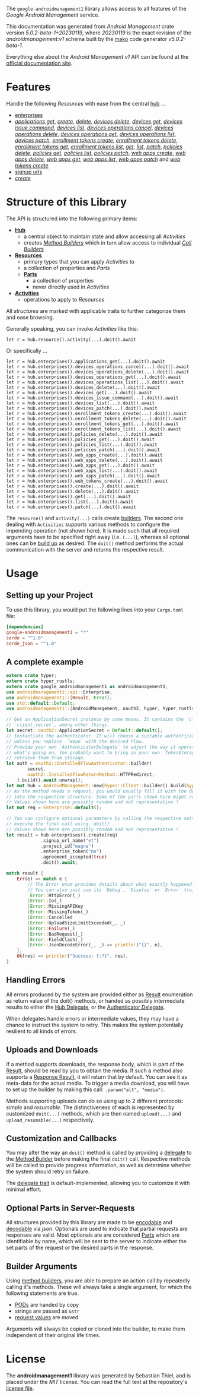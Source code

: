 <!---
DO NOT EDIT !
This file was generated automatically from 'src/generator/templates/api/README.md.mako'
DO NOT EDIT !
-->
The `google-androidmanagement1` library allows access to all features of the *Google Android Management* service.

This documentation was generated from *Android Management* crate version *5.0.2-beta-1+20230119*, where *20230119* is the exact revision of the *androidmanagement:v1* schema built by the [mako](http://www.makotemplates.org/) code generator *v5.0.2-beta-1*.

Everything else about the *Android Management* *v1* API can be found at the
[official documentation site](https://developers.google.com/android/management).
# Features

Handle the following *Resources* with ease from the central [hub](https://docs.rs/google-androidmanagement1/5.0.2-beta-1+20230119/google_androidmanagement1/AndroidManagement) ... 

* [enterprises](https://docs.rs/google-androidmanagement1/5.0.2-beta-1+20230119/google_androidmanagement1/api::Enterprise)
 * [*applications get*](https://docs.rs/google-androidmanagement1/5.0.2-beta-1+20230119/google_androidmanagement1/api::EnterpriseApplicationGetCall), [*create*](https://docs.rs/google-androidmanagement1/5.0.2-beta-1+20230119/google_androidmanagement1/api::EnterpriseCreateCall), [*delete*](https://docs.rs/google-androidmanagement1/5.0.2-beta-1+20230119/google_androidmanagement1/api::EnterpriseDeleteCall), [*devices delete*](https://docs.rs/google-androidmanagement1/5.0.2-beta-1+20230119/google_androidmanagement1/api::EnterpriseDeviceDeleteCall), [*devices get*](https://docs.rs/google-androidmanagement1/5.0.2-beta-1+20230119/google_androidmanagement1/api::EnterpriseDeviceGetCall), [*devices issue command*](https://docs.rs/google-androidmanagement1/5.0.2-beta-1+20230119/google_androidmanagement1/api::EnterpriseDeviceIssueCommandCall), [*devices list*](https://docs.rs/google-androidmanagement1/5.0.2-beta-1+20230119/google_androidmanagement1/api::EnterpriseDeviceListCall), [*devices operations cancel*](https://docs.rs/google-androidmanagement1/5.0.2-beta-1+20230119/google_androidmanagement1/api::EnterpriseDeviceOperationCancelCall), [*devices operations delete*](https://docs.rs/google-androidmanagement1/5.0.2-beta-1+20230119/google_androidmanagement1/api::EnterpriseDeviceOperationDeleteCall), [*devices operations get*](https://docs.rs/google-androidmanagement1/5.0.2-beta-1+20230119/google_androidmanagement1/api::EnterpriseDeviceOperationGetCall), [*devices operations list*](https://docs.rs/google-androidmanagement1/5.0.2-beta-1+20230119/google_androidmanagement1/api::EnterpriseDeviceOperationListCall), [*devices patch*](https://docs.rs/google-androidmanagement1/5.0.2-beta-1+20230119/google_androidmanagement1/api::EnterpriseDevicePatchCall), [*enrollment tokens create*](https://docs.rs/google-androidmanagement1/5.0.2-beta-1+20230119/google_androidmanagement1/api::EnterpriseEnrollmentTokenCreateCall), [*enrollment tokens delete*](https://docs.rs/google-androidmanagement1/5.0.2-beta-1+20230119/google_androidmanagement1/api::EnterpriseEnrollmentTokenDeleteCall), [*enrollment tokens get*](https://docs.rs/google-androidmanagement1/5.0.2-beta-1+20230119/google_androidmanagement1/api::EnterpriseEnrollmentTokenGetCall), [*enrollment tokens list*](https://docs.rs/google-androidmanagement1/5.0.2-beta-1+20230119/google_androidmanagement1/api::EnterpriseEnrollmentTokenListCall), [*get*](https://docs.rs/google-androidmanagement1/5.0.2-beta-1+20230119/google_androidmanagement1/api::EnterpriseGetCall), [*list*](https://docs.rs/google-androidmanagement1/5.0.2-beta-1+20230119/google_androidmanagement1/api::EnterpriseListCall), [*patch*](https://docs.rs/google-androidmanagement1/5.0.2-beta-1+20230119/google_androidmanagement1/api::EnterprisePatchCall), [*policies delete*](https://docs.rs/google-androidmanagement1/5.0.2-beta-1+20230119/google_androidmanagement1/api::EnterprisePolicyDeleteCall), [*policies get*](https://docs.rs/google-androidmanagement1/5.0.2-beta-1+20230119/google_androidmanagement1/api::EnterprisePolicyGetCall), [*policies list*](https://docs.rs/google-androidmanagement1/5.0.2-beta-1+20230119/google_androidmanagement1/api::EnterprisePolicyListCall), [*policies patch*](https://docs.rs/google-androidmanagement1/5.0.2-beta-1+20230119/google_androidmanagement1/api::EnterprisePolicyPatchCall), [*web apps create*](https://docs.rs/google-androidmanagement1/5.0.2-beta-1+20230119/google_androidmanagement1/api::EnterpriseWebAppCreateCall), [*web apps delete*](https://docs.rs/google-androidmanagement1/5.0.2-beta-1+20230119/google_androidmanagement1/api::EnterpriseWebAppDeleteCall), [*web apps get*](https://docs.rs/google-androidmanagement1/5.0.2-beta-1+20230119/google_androidmanagement1/api::EnterpriseWebAppGetCall), [*web apps list*](https://docs.rs/google-androidmanagement1/5.0.2-beta-1+20230119/google_androidmanagement1/api::EnterpriseWebAppListCall), [*web apps patch*](https://docs.rs/google-androidmanagement1/5.0.2-beta-1+20230119/google_androidmanagement1/api::EnterpriseWebAppPatchCall) and [*web tokens create*](https://docs.rs/google-androidmanagement1/5.0.2-beta-1+20230119/google_androidmanagement1/api::EnterpriseWebTokenCreateCall)
* [signup urls](https://docs.rs/google-androidmanagement1/5.0.2-beta-1+20230119/google_androidmanagement1/api::SignupUrl)
 * [*create*](https://docs.rs/google-androidmanagement1/5.0.2-beta-1+20230119/google_androidmanagement1/api::SignupUrlCreateCall)




# Structure of this Library

The API is structured into the following primary items:

* **[Hub](https://docs.rs/google-androidmanagement1/5.0.2-beta-1+20230119/google_androidmanagement1/AndroidManagement)**
    * a central object to maintain state and allow accessing all *Activities*
    * creates [*Method Builders*](https://docs.rs/google-androidmanagement1/5.0.2-beta-1+20230119/google_androidmanagement1/client::MethodsBuilder) which in turn
      allow access to individual [*Call Builders*](https://docs.rs/google-androidmanagement1/5.0.2-beta-1+20230119/google_androidmanagement1/client::CallBuilder)
* **[Resources](https://docs.rs/google-androidmanagement1/5.0.2-beta-1+20230119/google_androidmanagement1/client::Resource)**
    * primary types that you can apply *Activities* to
    * a collection of properties and *Parts*
    * **[Parts](https://docs.rs/google-androidmanagement1/5.0.2-beta-1+20230119/google_androidmanagement1/client::Part)**
        * a collection of properties
        * never directly used in *Activities*
* **[Activities](https://docs.rs/google-androidmanagement1/5.0.2-beta-1+20230119/google_androidmanagement1/client::CallBuilder)**
    * operations to apply to *Resources*

All *structures* are marked with applicable traits to further categorize them and ease browsing.

Generally speaking, you can invoke *Activities* like this:

```Rust,ignore
let r = hub.resource().activity(...).doit().await
```

Or specifically ...

```ignore
let r = hub.enterprises().applications_get(...).doit().await
let r = hub.enterprises().devices_operations_cancel(...).doit().await
let r = hub.enterprises().devices_operations_delete(...).doit().await
let r = hub.enterprises().devices_operations_get(...).doit().await
let r = hub.enterprises().devices_operations_list(...).doit().await
let r = hub.enterprises().devices_delete(...).doit().await
let r = hub.enterprises().devices_get(...).doit().await
let r = hub.enterprises().devices_issue_command(...).doit().await
let r = hub.enterprises().devices_list(...).doit().await
let r = hub.enterprises().devices_patch(...).doit().await
let r = hub.enterprises().enrollment_tokens_create(...).doit().await
let r = hub.enterprises().enrollment_tokens_delete(...).doit().await
let r = hub.enterprises().enrollment_tokens_get(...).doit().await
let r = hub.enterprises().enrollment_tokens_list(...).doit().await
let r = hub.enterprises().policies_delete(...).doit().await
let r = hub.enterprises().policies_get(...).doit().await
let r = hub.enterprises().policies_list(...).doit().await
let r = hub.enterprises().policies_patch(...).doit().await
let r = hub.enterprises().web_apps_create(...).doit().await
let r = hub.enterprises().web_apps_delete(...).doit().await
let r = hub.enterprises().web_apps_get(...).doit().await
let r = hub.enterprises().web_apps_list(...).doit().await
let r = hub.enterprises().web_apps_patch(...).doit().await
let r = hub.enterprises().web_tokens_create(...).doit().await
let r = hub.enterprises().create(...).doit().await
let r = hub.enterprises().delete(...).doit().await
let r = hub.enterprises().get(...).doit().await
let r = hub.enterprises().list(...).doit().await
let r = hub.enterprises().patch(...).doit().await
```

The `resource()` and `activity(...)` calls create [builders][builder-pattern]. The second one dealing with `Activities` 
supports various methods to configure the impending operation (not shown here). It is made such that all required arguments have to be 
specified right away (i.e. `(...)`), whereas all optional ones can be [build up][builder-pattern] as desired.
The `doit()` method performs the actual communication with the server and returns the respective result.

# Usage

## Setting up your Project

To use this library, you would put the following lines into your `Cargo.toml` file:

```toml
[dependencies]
google-androidmanagement1 = "*"
serde = "^1.0"
serde_json = "^1.0"
```

## A complete example

```Rust
extern crate hyper;
extern crate hyper_rustls;
extern crate google_androidmanagement1 as androidmanagement1;
use androidmanagement1::api::Enterprise;
use androidmanagement1::{Result, Error};
use std::default::Default;
use androidmanagement1::{AndroidManagement, oauth2, hyper, hyper_rustls, chrono, FieldMask};

// Get an ApplicationSecret instance by some means. It contains the `client_id` and 
// `client_secret`, among other things.
let secret: oauth2::ApplicationSecret = Default::default();
// Instantiate the authenticator. It will choose a suitable authentication flow for you, 
// unless you replace  `None` with the desired Flow.
// Provide your own `AuthenticatorDelegate` to adjust the way it operates and get feedback about 
// what's going on. You probably want to bring in your own `TokenStorage` to persist tokens and
// retrieve them from storage.
let auth = oauth2::InstalledFlowAuthenticator::builder(
        secret,
        oauth2::InstalledFlowReturnMethod::HTTPRedirect,
    ).build().await.unwrap();
let mut hub = AndroidManagement::new(hyper::Client::builder().build(hyper_rustls::HttpsConnectorBuilder::new().with_native_roots().https_or_http().enable_http1().enable_http2().build()), auth);
// As the method needs a request, you would usually fill it with the desired information
// into the respective structure. Some of the parts shown here might not be applicable !
// Values shown here are possibly random and not representative !
let mut req = Enterprise::default();

// You can configure optional parameters by calling the respective setters at will, and
// execute the final call using `doit()`.
// Values shown here are possibly random and not representative !
let result = hub.enterprises().create(req)
             .signup_url_name("et")
             .project_id("magna")
             .enterprise_token("no")
             .agreement_accepted(true)
             .doit().await;

match result {
    Err(e) => match e {
        // The Error enum provides details about what exactly happened.
        // You can also just use its `Debug`, `Display` or `Error` traits
         Error::HttpError(_)
        |Error::Io(_)
        |Error::MissingAPIKey
        |Error::MissingToken(_)
        |Error::Cancelled
        |Error::UploadSizeLimitExceeded(_, _)
        |Error::Failure(_)
        |Error::BadRequest(_)
        |Error::FieldClash(_)
        |Error::JsonDecodeError(_, _) => println!("{}", e),
    },
    Ok(res) => println!("Success: {:?}", res),
}

```
## Handling Errors

All errors produced by the system are provided either as [Result](https://docs.rs/google-androidmanagement1/5.0.2-beta-1+20230119/google_androidmanagement1/client::Result) enumeration as return value of
the doit() methods, or handed as possibly intermediate results to either the 
[Hub Delegate](https://docs.rs/google-androidmanagement1/5.0.2-beta-1+20230119/google_androidmanagement1/client::Delegate), or the [Authenticator Delegate](https://docs.rs/yup-oauth2/*/yup_oauth2/trait.AuthenticatorDelegate.html).

When delegates handle errors or intermediate values, they may have a chance to instruct the system to retry. This 
makes the system potentially resilient to all kinds of errors.

## Uploads and Downloads
If a method supports downloads, the response body, which is part of the [Result](https://docs.rs/google-androidmanagement1/5.0.2-beta-1+20230119/google_androidmanagement1/client::Result), should be
read by you to obtain the media.
If such a method also supports a [Response Result](https://docs.rs/google-androidmanagement1/5.0.2-beta-1+20230119/google_androidmanagement1/client::ResponseResult), it will return that by default.
You can see it as meta-data for the actual media. To trigger a media download, you will have to set up the builder by making
this call: `.param("alt", "media")`.

Methods supporting uploads can do so using up to 2 different protocols: 
*simple* and *resumable*. The distinctiveness of each is represented by customized 
`doit(...)` methods, which are then named `upload(...)` and `upload_resumable(...)` respectively.

## Customization and Callbacks

You may alter the way an `doit()` method is called by providing a [delegate](https://docs.rs/google-androidmanagement1/5.0.2-beta-1+20230119/google_androidmanagement1/client::Delegate) to the 
[Method Builder](https://docs.rs/google-androidmanagement1/5.0.2-beta-1+20230119/google_androidmanagement1/client::CallBuilder) before making the final `doit()` call. 
Respective methods will be called to provide progress information, as well as determine whether the system should 
retry on failure.

The [delegate trait](https://docs.rs/google-androidmanagement1/5.0.2-beta-1+20230119/google_androidmanagement1/client::Delegate) is default-implemented, allowing you to customize it with minimal effort.

## Optional Parts in Server-Requests

All structures provided by this library are made to be [encodable](https://docs.rs/google-androidmanagement1/5.0.2-beta-1+20230119/google_androidmanagement1/client::RequestValue) and 
[decodable](https://docs.rs/google-androidmanagement1/5.0.2-beta-1+20230119/google_androidmanagement1/client::ResponseResult) via *json*. Optionals are used to indicate that partial requests are responses 
are valid.
Most optionals are are considered [Parts](https://docs.rs/google-androidmanagement1/5.0.2-beta-1+20230119/google_androidmanagement1/client::Part) which are identifiable by name, which will be sent to 
the server to indicate either the set parts of the request or the desired parts in the response.

## Builder Arguments

Using [method builders](https://docs.rs/google-androidmanagement1/5.0.2-beta-1+20230119/google_androidmanagement1/client::CallBuilder), you are able to prepare an action call by repeatedly calling it's methods.
These will always take a single argument, for which the following statements are true.

* [PODs][wiki-pod] are handed by copy
* strings are passed as `&str`
* [request values](https://docs.rs/google-androidmanagement1/5.0.2-beta-1+20230119/google_androidmanagement1/client::RequestValue) are moved

Arguments will always be copied or cloned into the builder, to make them independent of their original life times.

[wiki-pod]: http://en.wikipedia.org/wiki/Plain_old_data_structure
[builder-pattern]: http://en.wikipedia.org/wiki/Builder_pattern
[google-go-api]: https://github.com/google/google-api-go-client

# License
The **androidmanagement1** library was generated by Sebastian Thiel, and is placed 
under the *MIT* license.
You can read the full text at the repository's [license file][repo-license].

[repo-license]: https://github.com/Byron/google-apis-rsblob/main/LICENSE.md

